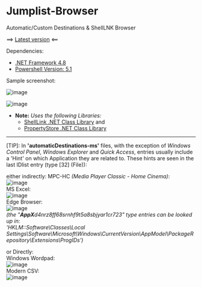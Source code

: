 # Jumplist-Browser
Automatic/Custom Destinations &amp; ShellLNK Browser

==> [Latest version](https://github.com/kacos2000/Jumplist-Browser/releases/latest) <==

Dependencies: 
- [.NET Framework 4.8](https://dotnet.microsoft.com/en-us/download/dotnet-framework/net48)
- [Powershell Version:  5.1](https://docs.microsoft.com/en-us/powershell/scripting/windows-powershell/install/windows-powershell-system-requirements?view=powershell-5.1)

Sample screenshot:

![image](https://user-images.githubusercontent.com/11378310/202876263-879be3c9-fc74-438e-b661-8e69347a4717.png)

![image](https://user-images.githubusercontent.com/11378310/212580495-e4c6afe8-68a3-4504-b831-b92c1728b36a.png)

- **Note:** *Uses the following Libraries:*
   - [ShellLink .NET Class Library](https://github.com/securifybv/ShellLink) and
   - [PropertyStore .NET Class Library](https://github.com/securifybv/PropertyStore)

---------------------------------------------------------------------------------------------------------------

[TIP]:
In **'automaticDestinations-ms'** files, with the exception of *Windows Control Panel*, *Windows Explorer* and *Quick Access*, 
entries usually include a 'Hint' on which Application they are related to. 
These hints are seen in the last IDlist entry (type [32] (File)):

either indirectly: 
MPC-HC *(Media Player Classic - Home Cinema)*:<br>
![image](https://user-images.githubusercontent.com/11378310/219865398-65ceda89-8e6c-4a53-9f20-228d1fda0458.png)<br>
MS Excel:<br>
![image](https://user-images.githubusercontent.com/11378310/219865245-1f6203be-08df-4499-bb70-27b13ce87ab1.png)<br>
Edge Browser:<br>
![image](https://user-images.githubusercontent.com/11378310/219864945-70219bcd-a189-45ab-bf87-55b0a24dcece.png)<br>
*(the "**AppX**d4nrz8ff68srnhf9t5a8sbjyar1cr723" type entries can be looked up in:<br>
'HKLM::Software\Classes\Local Settings\Software\Microsoft\Windows\CurrentVersion\AppModel\PackageRepository\Extensions\ProgIDs')*

or Directly:<br>
Windows Wordpad:<br>
![image](https://user-images.githubusercontent.com/11378310/219865461-223076e7-4195-4089-97e3-6a8b00baa5bd.png)<br>
Modern CSV:<br>
![image](https://user-images.githubusercontent.com/11378310/219865578-234ea46d-0ac0-4fca-afaa-64a870501137.png)





